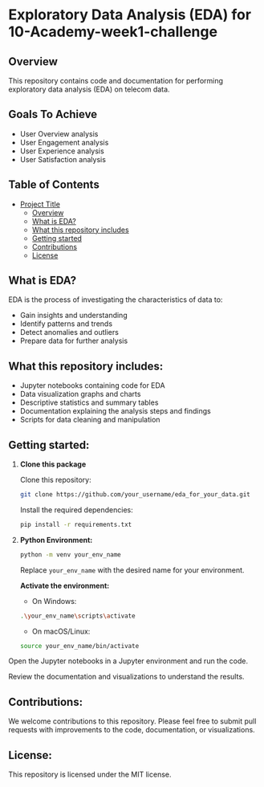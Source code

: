 
# Exploratory Data Analysis (EDA) for 10-Academy-week1-challenge

## Overview

This repository contains code and documentation for performing exploratory data analysis (EDA) on telecom data.

## Goals To Achieve
  - User Overview analysis
  - User Engagement analysis
  - User Experience analysis
  - User Satisfaction analysis


## Table of Contents
- [Project Title](#exploratory-data-analysis-eda-for-10-academy-week1-challenge)
  - [Overview](#overview)
  - [What is EDA?](#what-is-eda)
  - [What this repository includes](#what-this-repository-includes)
  - [Getting started](#getting-started)
  - [Contributions](#contributions)
  - [License](#license)

## What is EDA?

EDA is the process of investigating the characteristics of data to:
- Gain insights and understanding
- Identify patterns and trends
- Detect anomalies and outliers
- Prepare data for further analysis


## What this repository includes:

- Jupyter notebooks containing code for EDA
- Data visualization graphs and charts
- Descriptive statistics and summary tables
- Documentation explaining the analysis steps and findings
- Scripts for data cleaning and manipulation


## Getting started:

1. **Clone this package**

    Clone this repository:
    ```bash 
    git clone https://github.com/your_username/eda_for_your_data.git
    ```

    Install the required dependencies:
    ```bash
    pip install -r requirements.txt
    ```
2. **Python Environment:**
    ```bash
    python -m venv your_env_name
    ```

    Replace `your_env_name` with the desired name for your environment.
    
    **Activate the environment:**

    - On Windows:

    ```bash
    .\your_env_name\scripts\activate
    ```

    - On macOS/Linux:

    ```bash
    source your_env_name/bin/activate
    ```

Open the Jupyter notebooks in a Jupyter environment and run the code.

Review the documentation and visualizations to understand the results.

## Contributions:

We welcome contributions to this repository. Please feel free to submit pull requests with improvements to the code, documentation, or visualizations.

## License:

This repository is licensed under the MIT license.